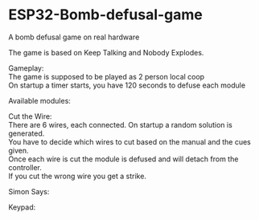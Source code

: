 # ESP32-Bomb-defusal-game  
A bomb defusal game on real hardware  
  
The game is based on Keep Talking and Nobody Explodes.  

Gameplay:  
The game is supposed to be played as 2 person local coop  
On startup a timer starts, you have 120 seconds to defuse each module

Available modules:  
  
  Cut the Wire:  
  There are 6 wires, each connected. On startup a random solution is generated.  
  You have to decide which wires to cut based on the manual and the cues given.  
  Once each wire is cut the module is defused and will detach from the controller.  
  If you cut the wrong wire you get a strike.  

  Simon Says:  

  Keypad:  

  
